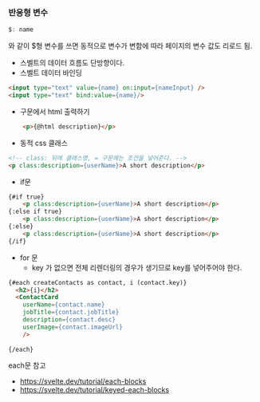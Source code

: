 ### 반응형 변수
```js
$: name
```
와 같이 $형 변수를 쓰면 동적으로 변수가 변함에 따라 페이지의 변수 값도 리로드 됨.

- 스벨트의 데이터 흐름도 단방향이다. 
- 스벨트 데이터 바인딩
```html
<input type="text" value={name} on:input={nameInput} />
<input type="text" bind:value={name}/>
```

- 구문에서 html 출력하기
```html
    <p>{@html description}</p>
```

- 동적 css 클래스
```html
<!-- class: 뒤에 클래스명, = 구문에는 조건을 넣어준다. -->
<p class:description={userName}>A short description</p>
```

- if문
```html
{#if true}
    <p class:description={userName}>A short description</p>
{:else if true}
    <p class:description={userName}>A short description</p>
{:else}
    <p class:description={userName}>A short description</p>
{/if}
```

- for 문
   - key 가 없으면 전체 리렌더링의 경우가 생기므로 key를 넣어주어야 한다.

```html
{#each createContacts as contact, i (contact.key)}
  <h2>{i}</h2>
  <ContactCard 
  	userName={contact.name} 
	jobTitle={contact.jobTitle} 
	description={contact.desc} 
	userImage={contact.imageUrl} 
	/>
  
{/each}
```
each문 참고
 - https://svelte.dev/tutorial/each-blocks
 - https://svelte.dev/tutorial/keyed-each-blocks
